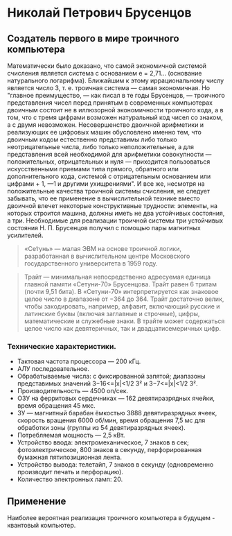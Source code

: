 # Николай Петрович Брусенцов
## Создатель первого в мире троичного компьютера

Математически было доказано, что самой экономичной системой счисления является система с основанием е = 2,71… (основание натурального логарифма). Ближайшим к этому иррациональному числу является число 3, т. е. троичная система — самая экономичная. Но "главное преимущество, — как писал в те годы Брусенцов, — троичного представления чисел перед принятым в современных компьютерах двоичным состоит не в иллюзорной экономичности троичного кода, а в том, что с тремя цифрами возможен натуральный код чисел со знаком, а с двумя невозможен. Несовершенство двоичной арифметики и реализующих ее цифровых машин обусловлено именно тем, что двоичным кодом естественно представимы либо только неотрицательные числа, либо только неположительные, а для представления всей необходимой для арифметики совокупности — положительных, отрицательных и нуля — приходится пользоваться искусственными приемами типа прямого, обратного или дополнительного кода, системой с отрицательным основанием или цифрами + 1, —1 и другими ухищрениями".
И все же, несмотря на положительные качества троичной системы счисления, не следует забывать, что ее применение в вычислительной технике вместо двоичной влечет некоторые конструктивные трудности: элементы, на которых строится машина, должны иметь не два устойчивых состояния, а три. Необходимые для реализации троичной системы три устойчивых состояния Н. П. Брусенцов получил с помощью пары магнитных усилителей.

>«Се́тунь» — малая ЭВМ на основе троичной логики, разработанная в вычислительном центре Московского государственного университета в 1959 году.

> Трайт — минимальная непосредственно адресуемая единица главной памяти «Сетуни-70» Брусенцова. Трайт равен 6 тритам (почти 9,51 бита). В «Сетуни-70» интерпретируется как знаковое целое число в диапазоне от −364 до 364. Трайт достаточно велик, чтобы закодировать, например, алфавит, включающий русские и латинские буквы (включая заглавные и строчные), цифры, математические и служебные знаки. В трайте может содержаться целое число как девятеричных, так и двадцатисемеричных цифр.

### Технические характеристики.

* Тактовая частота процессора — 200 кГц.
* АЛУ последовательное.
* Обрабатываемые числа: с фиксированной запятой; диапазоны представимых значений 3−16<=|x|<1/2 3² и 3−7<=|x|<1/2 3².
* Производительность — 4500 оп/сек.
* ОЗУ на ферритовых сердечниках — 162 девятиразрядных ячейки, время обращения 45 мкс.
* ЗУ — магнитный барабан ёмкостью 3888 девятиразрядных ячеек, скорость вращения 6000 об/мин, время обращения 7,5 мс для обработки зоны (группы из 54 девятиразрядных ячеек).
* Потребляемая мощность — 2,5 кВт.
* Устройство ввода: электромеханическое, 7 знаков в сек; фотоэлектрическое, 800 знаков в секунду, перфорированная бумажная пятипозиционная лента.
* Устройство вывода: телетайп, 7 знаков в секунду (одновременно производит печать и перфорацию).
* Количество электронных ламп: 20.

## Применение
Наиболее вероятная реализация троичного компьютера в будущем  - квантовый компьютер.
